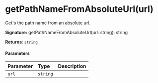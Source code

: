 # getPathNameFromAbsoluteUrl(url)

Get's the path name from an absolute url. 


**Signature:** getPathNameFromAbsoluteUrl(url: string): string

**Returns**: `string`



#### Parameters


| Parameter	   | Type    | Description |
|:-------------|:---------------|:------------|
| `url`    | `string` |  |

